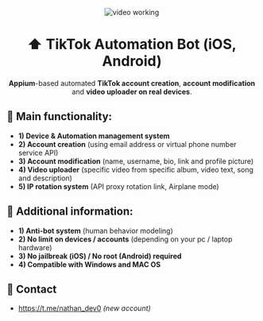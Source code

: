 <p align="center">
<img src="https://github.com/nathandev0/Tiktok_Automation_Bot/blob/94aee6f5529a2add1044206bfd6cd92670269aea/Demo.gif" alt="video working"/>
</p>
<h1 align="center"> ⬆️ TikTok Automation Bot (iOS, Android) </h1>
<p align="center"><strong>Appium</strong>-based automated <strong>TikTok account creation</strong>, <strong>account modification</strong> and <strong>video uploader on real devices</strong>.</p>
<h2 id="contact"> 👀 Main functionality:</h2>

- **1) Device & Automation management system**
- **2) Account creation** (using email address or virtual phone number service API)
- **3) Account modification** (name, username, bio, link and profile picture)
- **4) Video uploader** (specific video from specific album, video text, song and description)
- **5) IP rotation system** (API proxy rotation link, Airplane mode)

<h2 id="contact"> 📝 Additional information: </h2>

- **1) Anti-bot system** (human behavior modeling)
- **2) No limit on devices / accounts** (depending on your pc / laptop hardware)
- **3) No jailbreak (iOS) / No root (Android) required**
- **4) Compatible with Windows and MAC OS**

<h2 id="contact"> 💬 Contact</h2>

- https://t.me/nathan_dev0 *(new account)*

